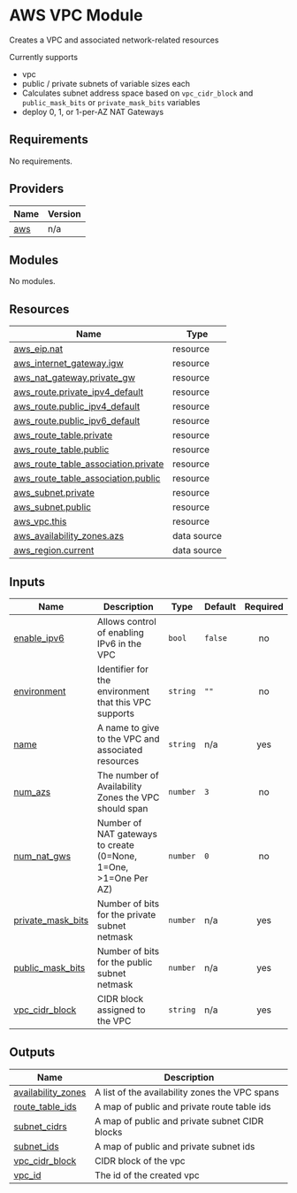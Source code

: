 # AWS VPC Module

Creates a VPC and associated network-related resources

Currently supports
- vpc
- public / private subnets of variable sizes each
- Calculates subnet address space based on `vpc_cidr_block` and `public_mask_bits` or `private_mask_bits` variables
- deploy 0, 1, or 1-per-AZ NAT Gateways

## Requirements

No requirements.

## Providers

| Name | Version |
|------|---------|
| <a name="provider_aws"></a> [aws](#provider\_aws) | n/a |

## Modules

No modules.

## Resources

| Name | Type |
|------|------|
| [aws_eip.nat](https://registry.terraform.io/providers/hashicorp/aws/latest/docs/resources/eip) | resource |
| [aws_internet_gateway.igw](https://registry.terraform.io/providers/hashicorp/aws/latest/docs/resources/internet_gateway) | resource |
| [aws_nat_gateway.private_gw](https://registry.terraform.io/providers/hashicorp/aws/latest/docs/resources/nat_gateway) | resource |
| [aws_route.private_ipv4_default](https://registry.terraform.io/providers/hashicorp/aws/latest/docs/resources/route) | resource |
| [aws_route.public_ipv4_default](https://registry.terraform.io/providers/hashicorp/aws/latest/docs/resources/route) | resource |
| [aws_route.public_ipv6_default](https://registry.terraform.io/providers/hashicorp/aws/latest/docs/resources/route) | resource |
| [aws_route_table.private](https://registry.terraform.io/providers/hashicorp/aws/latest/docs/resources/route_table) | resource |
| [aws_route_table.public](https://registry.terraform.io/providers/hashicorp/aws/latest/docs/resources/route_table) | resource |
| [aws_route_table_association.private](https://registry.terraform.io/providers/hashicorp/aws/latest/docs/resources/route_table_association) | resource |
| [aws_route_table_association.public](https://registry.terraform.io/providers/hashicorp/aws/latest/docs/resources/route_table_association) | resource |
| [aws_subnet.private](https://registry.terraform.io/providers/hashicorp/aws/latest/docs/resources/subnet) | resource |
| [aws_subnet.public](https://registry.terraform.io/providers/hashicorp/aws/latest/docs/resources/subnet) | resource |
| [aws_vpc.this](https://registry.terraform.io/providers/hashicorp/aws/latest/docs/resources/vpc) | resource |
| [aws_availability_zones.azs](https://registry.terraform.io/providers/hashicorp/aws/latest/docs/data-sources/availability_zones) | data source |
| [aws_region.current](https://registry.terraform.io/providers/hashicorp/aws/latest/docs/data-sources/region) | data source |

## Inputs

| Name | Description | Type | Default | Required |
|------|-------------|------|---------|:--------:|
| <a name="input_enable_ipv6"></a> [enable\_ipv6](#input\_enable\_ipv6) | Allows control of enabling IPv6 in the VPC | `bool` | `false` | no |
| <a name="input_environment"></a> [environment](#input\_environment) | Identifier for the environment that this VPC supports | `string` | `""` | no |
| <a name="input_name"></a> [name](#input\_name) | A name to give to the VPC and associated resources | `string` | n/a | yes |
| <a name="input_num_azs"></a> [num\_azs](#input\_num\_azs) | The number of Availability Zones the VPC should span | `number` | `3` | no |
| <a name="input_num_nat_gws"></a> [num\_nat\_gws](#input\_num\_nat\_gws) | Number of NAT gateways to create (0=None, 1=One, >1=One Per AZ) | `number` | `0` | no |
| <a name="input_private_mask_bits"></a> [private\_mask\_bits](#input\_private\_mask\_bits) | Number of bits for the private subnet netmask | `number` | n/a | yes |
| <a name="input_public_mask_bits"></a> [public\_mask\_bits](#input\_public\_mask\_bits) | Number of bits for the public subnet netmask | `number` | n/a | yes |
| <a name="input_vpc_cidr_block"></a> [vpc\_cidr\_block](#input\_vpc\_cidr\_block) | CIDR block assigned to the VPC | `string` | n/a | yes |

## Outputs

| Name | Description |
|------|-------------|
| <a name="output_availability_zones"></a> [availability\_zones](#output\_availability\_zones) | A list of the availability zones the VPC spans |
| <a name="output_route_table_ids"></a> [route\_table\_ids](#output\_route\_table\_ids) | A map of public and private route table ids |
| <a name="output_subnet_cidrs"></a> [subnet\_cidrs](#output\_subnet\_cidrs) | A map of public and private subnet CIDR blocks |
| <a name="output_subnet_ids"></a> [subnet\_ids](#output\_subnet\_ids) | A map of public and private subnet ids |
| <a name="output_vpc_cidr_block"></a> [vpc\_cidr\_block](#output\_vpc\_cidr\_block) | CIDR block of the vpc |
| <a name="output_vpc_id"></a> [vpc\_id](#output\_vpc\_id) | The id of the created vpc |
